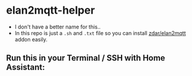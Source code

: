 # elan2mqtt-helper
- I don't have a better name for this..
- In this repo is just a `.sh` and `.txt` file so you can install [zdar/elan2mqtt](https://github.com/zdar/elan2mqtt) addon easily.

## Run this in your Terminal / SSH with Home Assistant:
 
